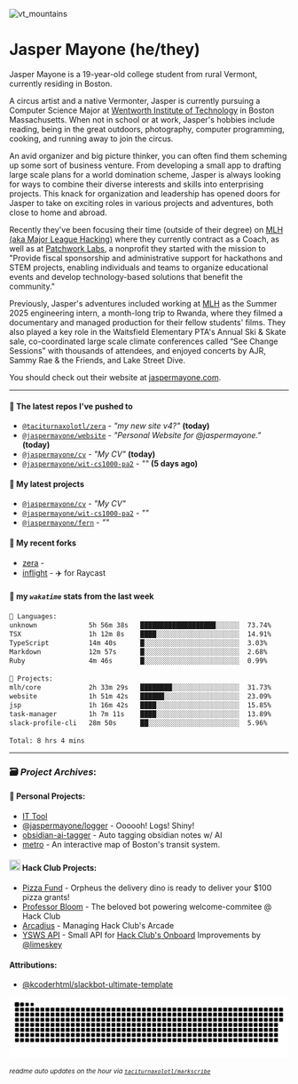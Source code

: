 ![vt_mountains](https://github.com/jaspermayone/jaspermayone/assets/65788728/0597adb6-37c9-4db7-b6d8-1d7107b7bdd8)

# Jasper Mayone (he/they)

Jasper Mayone is a 19-year-old college student from rural Vermont, currently residing in Boston.

A circus artist and a native Vermonter, Jasper is currently pursuing a Computer Science Major at [Wentworth Institute of Technology](https://wit.edu) in Boston Massachusetts. When not in school or at work, Jasper's hobbies include reading, being in the great outdoors, photography, computer programming, cooking, and running away to join the circus.

An avid organizer and big picture thinker, you can often find them scheming up some sort of business venture. From developing a small app to drafting large scale plans for a world domination scheme, Jasper is always looking for ways to combine their diverse interests and skills into enterprising projects. This knack for organization and leadership has opened doors for Jasper to take on exciting roles in various projects and adventures, both close to home and abroad.

Recently they've been focusing their time (outside of their degree) on [MLH (aka Major League Hacking)](https://mlh.io/) where they currently contract as a Coach, as well as at [Patchwork Labs](https://github.com/patchworklabsorg), a nonprofit they started with the mission to "Provide fiscal sponsorship and administrative support for hackathons and STEM projects, enabling individuals and teams to organize educational events and develop technology-based solutions that benefit the community."

Previously, Jasper's adventures included working at [MLH](https://mlh.io/) as the Summer 2025 engineering intern, a month-long trip to Rwanda, where they filmed a documentary and managed production for their fellow students' films. They also played a key role in the Waitsfield Elementary PTA's Annual Ski & Skate sale, co-coordinated large scale climate conferences called “See Change Sessions” with thousands of attendees, and enjoyed concerts by AJR, Sammy Rae & the Friends, and Lake Street Dive.

You should check out their website at [jaspermayone.com](https://jaspermayone.com).

---

#### 👷 The latest repos I've pushed to

- [`@taciturnaxolotl/zera`](https://github.com/taciturnaxolotl/zera) - _"my new site v4?"_ **(today)**
- [`@jaspermayone/website`](https://github.com/jaspermayone/website) - _"Personal Website for @jaspermayone."_ **(today)**
- [`@jaspermayone/cv`](https://github.com/jaspermayone/cv) - _"My CV"_ **(today)**
- [`@jaspermayone/wit-cs1000-pa2`](https://github.com/jaspermayone/wit-cs1000-pa2) - _""_ **(5 days ago)**

#### 🌱 My latest projects

- [`@jaspermayone/cv`](https://github.com/jaspermayone/cv) - _"My CV"_
- [`@jaspermayone/wit-cs1000-pa2`](https://github.com/jaspermayone/wit-cs1000-pa2) - _""_
- [`@jaspermayone/fern`](https://github.com/jaspermayone/fern) - _""_

#### 🍴 My recent forks

- [zera](https://github.com/jaspermayone-forks/zera) - 
- [inflight](https://github.com/jaspermayone-forks/inflight) - ✈️ for Raycast

#### 📡 my _`wakatime`_ stats from the last week

```text
💾 Languages:
unknown             5h 56m 38s   ███████████████████░░░░░░  73.74%
TSX                 1h 12m 8s    ████░░░░░░░░░░░░░░░░░░░░░  14.91%
TypeScript          14m 40s      █░░░░░░░░░░░░░░░░░░░░░░░░  3.03%
Markdown            12m 57s      █░░░░░░░░░░░░░░░░░░░░░░░░  2.68%
Ruby                4m 46s       █░░░░░░░░░░░░░░░░░░░░░░░░  0.99%

💼 Projects:
mlh/core            2h 33m 29s   ████████░░░░░░░░░░░░░░░░░  31.73%
website             1h 51m 42s   ██████░░░░░░░░░░░░░░░░░░░  23.09%
jsp                 1h 16m 42s   ████░░░░░░░░░░░░░░░░░░░░░  15.85%
task-manager        1h 7m 11s    ████░░░░░░░░░░░░░░░░░░░░░  13.89%
slack-profile-cli   28m 50s      ██░░░░░░░░░░░░░░░░░░░░░░░  5.96%

Total: 8 hrs 4 mins
```


---

### 🗃️ _Project Archives_:

#### 🌱 Personal Projects:
- [IT Tool](https://github.com/jaspermayone/ittool)
- [@jaspermayone/logger](https://github.com/jaspermayone/logger) - Oooooh! Logs! Shiny!
- [obsidian-ai-tagger](https://github.com/jaspermayone/obsidian-ai-tagger) - Auto tagging obsidian notes w/ AI
- [metro](https://github.com/jaspermayone/metro) - An interactive map of Boston's transit system.

#### <img src="https://assets.hackclub.com/icon-progress-rounded.png" width="20" height="20" /> Hack Club Projects:
- [Pizza Fund](https://github.com/hackclub/pizza-fund) - Orpheus the delivery dino is ready to deliver your $100 pizza grants!
- [Professor Bloom](https://github.com/hackclub/professor-bloom) - The beloved bot powering welcome-commitee @ Hack Club
- [Arcadius](https://github.com/hackclub/arcadius) - Managing Hack Club's Arcade
- [YSWS API](https://github.com/jaspermayone/ysws-api) - Small API for [Hack Club's Onboard](https://hackclub.com/onboard/) Improvements by [@limeskey](https://github.com/limeskey)

#### Attributions:
- [@kcoderhtml/slackbot-ultimate-template](https://github.com/kcoderhtml/slackbot-ultimate-template?tab=readme-ov-file#template-example)

<picture>
  <source media="(prefers-color-scheme: dark)" srcset="assets/snake/github-contribution-grid-snake-dark.svg" />
  <source media="(prefers-color-scheme: light)" srcset="assets/snake/github-contribution-grid-snake.svg" />
  <img alt="github-snake" src="assets/snake/github-contribution-grid-snake.svg" />
</picture>

<sup><em>readme auto updates on the hour via
  <a href="https://github.com/taciturnaxolotl/markscribe">
    <code>taciturnaxolotl/markscribe</code>
  </a>
</em></sup>
